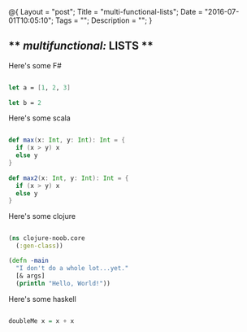 @{
    Layout = "post";
    Title = "multi-functional-lists";
    Date = "2016-07-01T10:05:10";
    Tags = "";
    Description = "";
}

** _multifunctional:_ LISTS **
------------------------------


Here's some F#

~~~~fsharp

let a = [1, 2, 3]
	
let b = 2

~~~~
	
Here's some scala

~~~~scala

def max(x: Int, y: Int): Int = {
  if (x > y) x
  else y
}
	
def max2(x: Int, y: Int): Int = {
  if (x > y) x
  else y
}

~~~~

Here's some clojure

~~~~clojure

(ns clojure-noob.core
  (:gen-class))

(defn -main
  "I don't do a whole lot...yet."
  [& args]
  (println "Hello, World!"))

~~~~

Here's some haskell

~~~~haskell

doubleMe x = x + x

~~~~
